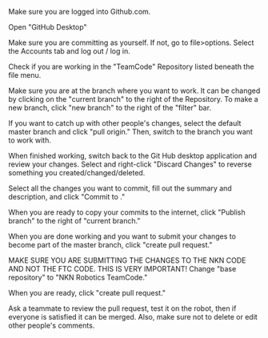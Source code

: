 Make sure you are logged into Github.com.

Open "GitHub Desktop"

Make sure you are committing as yourself. If not, go to file>options.  Select the Accounts tab and log out / log in.

Check if you are working in the "TeamCode" Repository listed beneath the file menu.

Make sure you are at the branch where you want to work. It can be changed by clicking on the "current branch" to the right of the Repository. To make a new branch, click "new branch" to the right of the "filter" bar.

If you want to catch up with other people's changes, select the default master branch and click "pull origin." Then, switch to the branch you want to work with.

When finished working, switch back to the Git Hub desktop application and review your changes.  Select and right-click "Discard Changes" to reverse something you created/changed/deleted.

Select all the changes you want to commit, fill out the summary and description, and click "Commit to <Branch>."

When you are ready to copy your commits to the internet, click "Publish branch" to the right of "current branch."

When you are done working and you want to submit your changes to become part of the master branch, click "create pull request."

MAKE SURE YOU ARE SUBMITTING THE CHANGES TO THE NKN CODE AND NOT THE FTC CODE. THIS IS VERY IMPORTANT! Change "base repository" to "NKN Robotics TeamCode."

When you are ready, click "create pull request."

Ask a teammate to review the pull request, test it on the robot, then if everyone is satisfied it can be merged.
Also, make sure not to delete or edit other people's comments.
